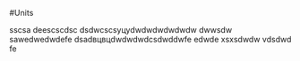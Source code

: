 #Units

sscsa
deescscdsc
dsdwcscsуцуdwdwdwdwdwdw
dwwsdw
sawedwedwdefe
dsadвцвцdwdwdwdcsdwddwfe
edwde
xsxsdwdw
vdsdwd
fe
